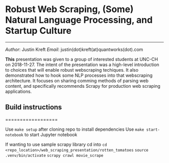 # Robust Web Scraping, (Some) Natural Language Processing, and Startup Culture
***************************************************

*Author*: Justin Kreft
*Email*: justin(dot)kreft(at)quantworks(dot).com

**This** presentation was given to a group of interested students at UNC-CH on 2018-11-27.
The intent of the presentation was a high-level introduction to choices that will enable
robust webscraping techiques. It also demonstrated how to hook some NLP processes into that
webscraping architecture. It focuses on sharing comming methods of parsing web content,
and specifically recommends Scrapy for production web scraping applications.

## Build instructions
==================

Use `make setup` after cloning repo to install dependencies
Use `make start-notebook` to start Jupyter notebook

If wanting to use sample scrapy library cd into
`cd <repo_location>/web_scraping_presentation/rotten_tomatoes`
`source .venv/bin/activate`
`scrapy crawl movie_scrape`

